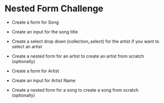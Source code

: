 # Nested Form Challenge

- Create a form for Song
- Create an input for the song title
- Create a select drop down (collection_select) for the artist if you want to select an artist
- Create a nested form for an artist to create an artist from scratch (optionally)

- Create a form for Artist
- Create an input for Artist Name
- Create a nested form for a song to create a song from scratch (optionally)

